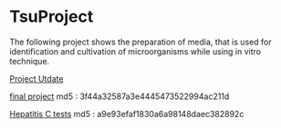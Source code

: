 # TsuProject

The following project shows the preparation of media, that is used for identification and cultivation of microorganisms while using in vitro technique. 



[Project Utdate](https://drive.google.com/open?id=0B0APLXlN_9bObXl3bWVYcS1CN0k)

[final project](https://drive.google.com/open?id=1YST4Yb_qZ_WlEymaSjtKMDnxeKmLrGmg) md5 : 3f44a32587a3e4445473522994ac211d

[Hepatitis C tests](https://drive.google.com/open?id=1GEi8l9sLsvUGdcGOIM9KLKP4tg_eZVaT) md5 : a9e93efaf1830a6a98148daec382892c


